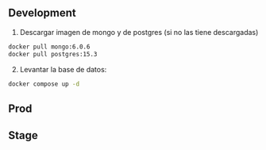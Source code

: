 ## Development

1. Descargar imagen de mongo y de postgres (si no las tiene descargadas)

```bash
docker pull mongo:6.0.6
docker pull postgres:15.3
```

2. Levantar la base de datos:

```bash
docker compose up -d
```

## Prod

## Stage
